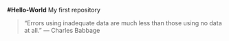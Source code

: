 **#Hello-World**
My first repository
>“Errors using inadequate data are much less than those using no data at all.” 
>— Charles Babbage
